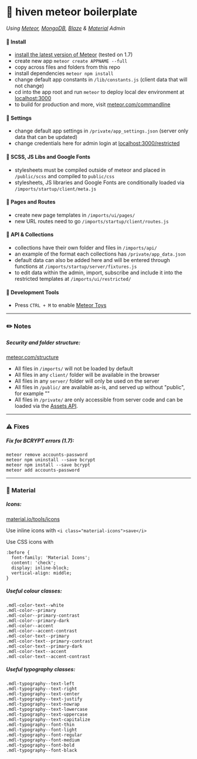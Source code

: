 # 💎 hiven meteor boilerplate
*Using [Meteor](https://www.meteor.com/), [MongoDB](https://www.mongodb.com/), [Blaze](http://blazejs.org) & [Material](https://getmdl.io/) Admin*

#### 🔹 Install
* [install the latest version of Meteor](https://www.meteor.com/install) (tested on 1.7)
* create new app `meteor create APPNAME --full`
* copy across files and folders from this repo
* install dependencies `meteor npm install`
* change default app constants in `/lib/constants.js` (client data that will not change)
* cd into the app root and run `meteor` to deploy local dev environment at [localhost:3000](http://localhost:3000/)
* to build for production and more, visit [meteor.com/commandline](https://docs.meteor.com/commandline.html)

#### 🔹 Settings
* change default app settings in `/private/app_settings.json` (server only data that can be updated)
* change credentials here for admin login at [localhost:3000/restricted](http://localhost:3000/restricted)

#### 🔹 SCSS, JS Libs and Google Fonts
* stylesheets must be compiled outside of meteor and placed in `/public/scss` and compiled to `public/css`
* stylesheets, JS libraries and Google Fonts are conditionally loaded via `/imports/startup/client/meta.js`

#### 🔹 Pages and Routes
* create new page templates in `/imports/ui/pages/`
* new URL routes need to go `/imports/startup/client/routes.js`

#### 🔹 API & Collections
* collections have their own folder and files in `/imports/api/`
* an example of the format each collections has `/private/app_data.json`
* default data can also be added here and will be entered through functions at `/imports/startup/server/fixtures.js`
* to edit data within the admin, import, subscribe and include it into the restricted templates at `/imports/ui/restricted/`

#### 🔹 Development Tools
* Press `CTRL + M` to enable [Meteor Toys](http://meteor.toys/)

-------------------

### ✏️ Notes

##### Security and folder structure:
[meteor.com/structure](https://guide.meteor.com/structure.html)

* All files in `/imports/` will not be loaded by default
* All files in any `client/` folder will be available in the browser
* All files in any `server/` folder will only be used on the server
* All files in `/public/` are available as-is, and served up without "public", for example ""
* All files in `/private/` are only accessible from server code and can be loaded via the [Assets API](http://docs.meteor.com/#/full/assets_getText).

-------------------

### ⚠️ Fixes

##### Fix for BCRYPT errors (1.7):
```
meteor remove accounts-password
meteor npm uninstall --save bcrypt
meteor npm install --save bcrypt
meteor add accounts-password
```

-------------------

### 🔵 Material

##### Icons:
[material.io/tools/icons](https://material.io/tools/icons/?style=baseline)

Use inline icons with `<i class="material-icons">save</i>`

Use CSS icons with
```
:before {
  font-family: 'Material Icons';
  content: 'check';
  display: inline-block;
  vertical-align: middle;
}
```

##### Useful colour classes:
```
.mdl-color-text--white
.mdl-color--primary
.mdl-color--primary-contrast
.mdl-color--primary-dark
.mdl-color--accent
.mdl-color--accent-contrast
.mdl-color-text--primary
.mdl-color-text--primary-contrast
.mdl-color-text--primary-dark
.mdl-color-text--accent
.mdl-color-text--accent-contrast
```

##### Useful typography classes:
```
.mdl-typography--text-left
.mdl-typography--text-right
.mdl-typography--text-center
.mdl-typography--text-justify
.mdl-typography--text-nowrap
.mdl-typography--text-lowercase
.mdl-typography--text-uppercase
.mdl-typography--text-capitalize
.mdl-typography--font-thin
.mdl-typography--font-light
.mdl-typography--font-regular
.mdl-typography--font-medium
.mdl-typography--font-bold
.mdl-typography--font-black
```
